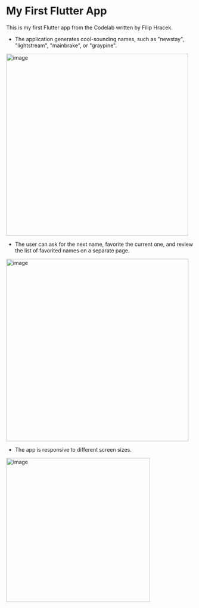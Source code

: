 # My First Flutter App
This is my first Flutter app from the Codelab written by Filip Hracek.



* The application generates cool-sounding names, such as "newstay", "lightstream", "mainbrake", or "graypine". 
<img width="488" alt="image" src="https://github.com/tatilimongi/My_First_Flutter_App/assets/117868187/01cd3681-1e6e-4458-96fe-b2cca5ad668c">

* The user can ask for the next name, favorite the current one, and review the list of favorited names on a separate page.
<img width="489" alt="image" src="https://github.com/tatilimongi/My_First_Flutter_App/assets/117868187/30858182-e3cd-4266-8085-0282c106e1cd">

* The app is responsive to different screen sizes.
<img width="386" alt="image" src="https://github.com/tatilimongi/My_First_Flutter_App/assets/117868187/879d6da6-aeb6-4476-8303-6b46675f0960">

